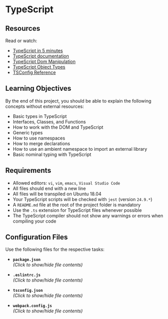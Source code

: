 # TypeScript

## Resources
Read or watch:
- [TypeScript in 5 minutes](https://www.typescriptlang.org/docs/handbook/typescript-in-5-minutes.html)
- [TypeScript documentation](https://www.typescriptlang.org/docs/)
- [TypeScript Dom Manipulation](https://www.typescriptlang.org/docs/handbook/dom-manipulation.html)
- [TypeScript Object Types](https://www.typescriptlang.org/docs/handbook/2/objects.html)
- [TSConfig Reference](https://www.typescriptlang.org/tsconfig)

## Learning Objectives
By the end of this project, you should be able to explain the following concepts without external resources:
- Basic types in TypeScript
- Interfaces, Classes, and Functions
- How to work with the DOM and TypeScript
- Generic types
- How to use namespaces
- How to merge declarations
- How to use an ambient namespace to import an external library
- Basic nominal typing with TypeScript

## Requirements
- Allowed editors: `vi`, `vim`, `emacs`, `Visual Studio Code`
- All files should end with a new line
- All files will be transpiled on Ubuntu 18.04
- Your TypeScript scripts will be checked with `jest` (version `24.9.*`)
- A `README.md` file at the root of the project folder is mandatory
- Use the `.ts` extension for TypeScript files whenever possible
- The TypeScript compiler should not show any warnings or errors when compiling your code

## Configuration Files
Use the following files for the respective tasks:

- **`package.json`**  
    *(Click to show/hide file contents)*

- **`.eslintrc.js`**  
    *(Click to show/hide file contents)*

- **`tsconfig.json`**  
    *(Click to show/hide file contents)*

- **`webpack.config.js`**  
    *(Click to show/hide file contents)*